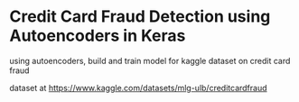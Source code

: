 # Credit Card Fraud Detection using Autoencoders in Keras

using autoencoders, build and train model for kaggle dataset on credit card fraud

dataset at https://www.kaggle.com/datasets/mlg-ulb/creditcardfraud
